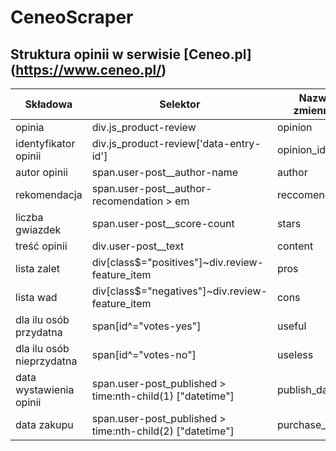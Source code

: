 # CeneoScraper

## Struktura opinii w serwisie [Ceneo.pl] (https://www.ceneo.pl/)


|Składowa|Selektor|Nazwa zmiennej|Typ zmiennej|
|--------|--------|--------------|------------|
|opinia|div.js_product-review|opinion|bs4.element.Tag|
|identyfikator opinii|div.js_product-review['data-entry-id']|opinion_id|str|
|autor opinii|span.user-post__author-name|author|str|
|rekomendacja|span.user-post__author-recomendation > em|reccomendation|str|
|liczba gwiazdek|span.user-post__score-count|stars|str|
|treść opinii|div.user-post__text|content|str|
|lista zalet|div[class$="positives"]~div.review-feature_item|pros||
|lista wad|div[class$="negatives"]~div.review-feature_item|cons||
|dla ilu osób przydatna|span[id^="votes-yes"]|useful||
|dla ilu osób nieprzydatna|span[id^="votes-no"]|useless||
|data wystawienia opinii|span.user-post_published > time:nth-child(1) ["datetime"]|publish_date||
|data zakupu|span.user-post_published > time:nth-child(2) ["datetime"]|purchase_date||